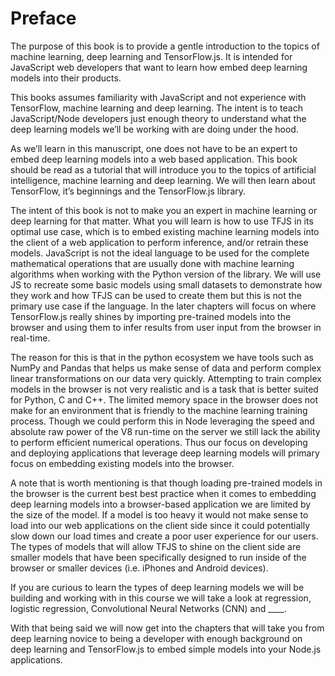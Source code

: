 # Preface

The purpose of this book is to provide a gentle introduction to the topics of machine learning, deep learning and TensorFlow.js. It is intended for JavaScript web developers that want to learn how embed deep learning models into their products.

This books assumes familiarity with JavaScript and not experience with TensorFlow, machine learning and deep learning. The intent is to teach JavaScript/Node developers just enough theory to understand what the deep learning models weʼll be working with are doing under the hood.

As weʼll learn in this manuscript, one does not have to be an expert to embed deep learning models into a web based application. This book should be read as a tutorial that will introduce you to the topics of artificial intelligence, machine learning and deep learning. We will then learn about TensorFlow, itʼs beginnings and the TensorFlow.js library.

The intent of this book is not to make you an expert in machine learning or deep learning for that matter. What you will learn is how to use TFJS in its optimal use case, which is to embed existing machine learning models into the client of a web application to perform inference, and/or retrain these models. JavaScript is not the ideal language to be used for the complete mathematical operations that are usually done with machine learning algorithms when working with the Python version of the library. We will use JS to recreate some basic models using small datasets to demonstrate how they work and how TFJS can be used to create them but this is not the primary use case if the language. In the later chapters will focus on where TensorFlow.js really shines by importing pre-trained models into the browser and using them to infer results from user input from the browser in real-time.

The reason for this is that in the python ecosystem we have tools such as NumPy and Pandas that helps us make sense of data and perform complex linear transformations on our data very quickly. Attempting to train complex models in the browser is not very realistic and is a task that is better suited for Python, C and C++. The limited memory space in the browser does not make for an environment that is friendly to the machine learning training process. Though we could perform this in Node leveraging the speed and absolute raw power of the V8 run-time on the server we still lack the ability to perform efficient numerical operations. Thus our focus on developing and deploying applications that leverage deep learning models will primary focus on embedding existing models into the browser.

A note that is worth mentioning is that though loading pre-trained models in the browser is the current best best practice when it comes to embedding deep learning models into a browser-based application we are limited by the size of the model. If a model is too heavy it would not make sense to load into our web applications on the client side since it could potentially slow down our load times and create a poor user experience for our users. The types of models that will allow TFJS to shine on the client side are smaller models that have been specifically designed to run inside of the browser or smaller devices (i.e. iPhones and Android devices).

If you are curious to learn the types of deep learning models we will be building and working with in this course we will take a look at regression, logistic regression, Convolutional Neural Networks (CNN) and \_\_\_\_.

With that being said we will now get into the chapters that will take you from deep learning novice to being a developer with enough background on deep learning and TensorFlow.js to embed simple models into your Node.js applications.
